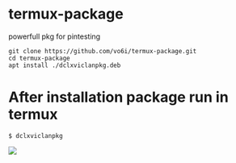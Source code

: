 # termux-package
powerfull pkg for pintesting

```
git clone https://github.com/vo6i/termux-package.git
cd termux-package
apt install ./dclxviclanpkg.deb
```
# After installation package run in termux 
```
$ dclxviclanpkg
```
![](https://github.com/vo6i/termux-package/blob/main/SR0AcDx-Go7TfE_pYzuMSYNEQppqaltiSS1jVFPIFsBe9BPKWX02sW3qF4T5NoxNczIic9VPZiAzjgxNRXYwWfyu.jpg)
